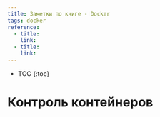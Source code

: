```yaml
---
title: Заметки по книге - Docker
tags: docker
reference:
  - title:
    link:
  - title:
    link:
---
```


* TOC 
{:toc}

# Контроль контейнеров


